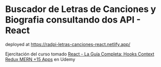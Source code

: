 # Buscador de Letras de Canciones y Biografia consultando dos API - React

deployed at <https://radpi-letras-canciones-react.netlify.app/>

Ejercitación del curso tomado [React - La Guía Completa: Hooks Context Redux MERN +15 Apps](https://www.udemy.com/course/react-de-principiante-a-experto-creando-mas-de-10-aplicaciones/) en Udemy
